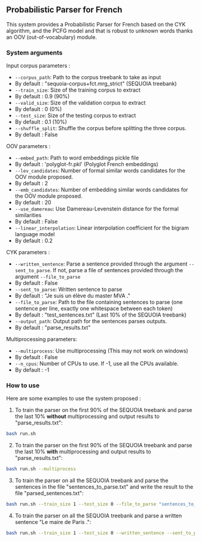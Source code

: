 
## Probabilistic Parser for French

This system provides a Probabilistic Parser for French based on the CYK algorithm, and the PCFG model and that is robust to unknown words thanks an OOV (out-of-vocabulary) module.

### System arguments
Input corpus parameters : 
* `--corpus_path`: Path to the corpus treebank to take as input
* By default : "sequoia-corpus+fct.mrg_strict" (SEQUOIA treebank)
* `--train_size`: Size of the training corpus to extract
* By default : 0.9 (90%)
* `--valid_size`: Size of the validation corpus to extract
* By default : 0 (0%)
* `--test_size`: Size of the testing corpus to extract
* By default : 0.1 (10%)
* `--shuffle_split`: Shuffle the corpus before splitting the three corpus.
* By default : False

OOV parameters :
* `--embed_path`: Path to word embeddings pickle file
* By default : 'polyglot-fr.pkl' (Polyglot French embeddings)
* `--lev_candidates`: Number of formal similar words candidates for the OOV module proposed.
* By default : 2
* `--emb_candidates`: Number of embedding similar words candidates for the OOV module proposed.
* By default : 20
* `--use_damereau`: Use Damereau-Levenstein distance for the formal similarities
* By default : False
* `--linear_interpolation`: Linear interpolation coefficient for the bigram language model
* By default : 0.2

CYK parameters :
* `--written_sentence`: Parse a sentence provided through the argument `--sent_to_parse`. If not, parse a file of sentences provided through the argument `--file_to_parse`
* By default : False
* `--sent_to_parse`: Written sentence to parse
* By default : "Je suis un élève du master MVA ."
* `--file_to_parse`: Path to the file containing sentences to parse (one sentence per line, exactly one whitespace between each token)
* By default : "test_sentences.txt" (Last 10% of the SEQUOIA treebank)
* `--output_path`: Output path for the sentences parses outputs.
* By default : "parse_results.txt"

Multiprocessing parameters:
* `--multiprocess`: Use multiprocessing (This may not work on windows)
* By default : False
* `--n_cpus`: Number of CPUs to use. If -1, use all the CPUs available.
* By default : -1


### How to use
Here are some examples to use the system proposed :

1. To train the parser on the first 90% of the SEQUOIA treebank and parse the last 10% **without** multiprocessing and output results to "parse_results.txt":
```bash
bash run.sh
```

2. To train the parser on the first 90% of the SEQUOIA treebank and parse the last 10% **with** multiprocessing and output results to "parse_results.txt":
```bash
bash run.sh --multiprocess
```

3. To train the parser on all the SEQUOIA treebank and parse the sentences in the file "sentences_to_parse.txt" and write the result to the file "parsed_sentences.txt":
```bash
bash run.sh --train_size 1 --test_size 0 --file_to_parse "sentences_to_parse.txt" --output_path "parsed_sentences.txt"
```

4. To train the parser on all the SEQUOIA treebank and parse a written sentence "Le maire de Paris .":
```bash
bash run.sh --train_size 1 --test_size 0 --written_sentence --sent_to_parse "Je suis un élève du master MVA ."
```
